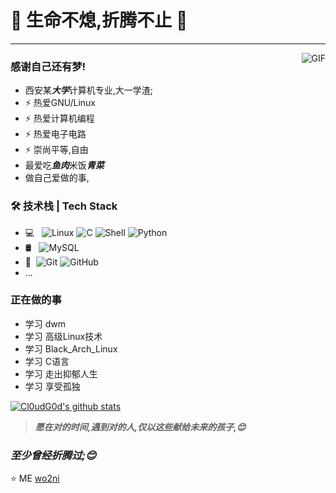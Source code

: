 # 👋 生命不熄,折腾不止 👋
---
<img align="right" alt="GIF" src="https://tp1.tupiankucdn.com/ws/large/006uRUASly1fxewze0tvqg309105kkc9.gif" />

### 感谢自己还有梦!

- 西安某***大学***计算机专业,大一学渣;
- ⚡ 热爱GNU/Linux
- ⚡ 热爱计算机编程 
- ⚡ 热爱电子电路 
- ⚡ 崇尚平等,自由
- 最爱吃***鱼肉***米饭***青菜***
- 做自己爱做的事,


### 🛠 技术栈 | Tech Stack

- 💻 &#160; ![Linux](https://img.shields.io/badge/-Linux-333333?style=flat&logo=Linux&logoColor=FCC624)
![C](https://img.shields.io/badge/C-%E8%AF%AD%E8%A8%80-red)
![Shell](https://img.shields.io/badge/Bash-Shell-lightgrey)
![Python](https://img.shields.io/badge/python-3-blue)
- 🛢 &#160; ![MySQL](https://img.shields.io/badge/-MySQL-333333?style=flat&logo=mysql)
- 🔧 &#160;![Git](https://img.shields.io/badge/-Git-333333?style=flat&logo=git)
![GitHub](https://img.shields.io/badge/-GitHub-333333?style=flat&logo=github)
- ...

### 正在做的事
- 学习 dwm
- 学习 高级Linux技术
- 学习 Black_Arch_Linux
- 学习 C语言
- 学习 走出抑郁人生
- 学习 享受孤独

[![Cl0udG0d's github stats](https://github-readme-stats.vercel.app/api?username=MAN999999999&show_icons=true&theme=gruvbox)](https://github.com/anuraghazra/github-readme-stats)

> ***愿在对的时间,遇到对的人,仅以这些献给未来的孩子,😊***
### ***至少曾经折腾过;😊***

⭐️ ME [wo2ni](https://github.com/MAN999999999)
